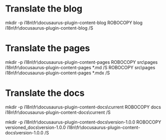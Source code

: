 # Translate the blog
mkdir -p i18n\fr\docusaurus-plugin-content-blog
ROBOCOPY blog i18n\fr\docusaurus-plugin-content-blog /S

# Translate the pages
mkdir -p i18n\fr\docusaurus-plugin-content-pages
ROBOCOPY src\pages i18n\fr\docusaurus-plugin-content-pages *.md /S
ROBOCOPY src\pages i18n\fr\docusaurus-plugin-content-pages *.mdx /S

# Translate the docs
mkdir -p i18n\fr\docusaurus-plugin-content-docs\current
ROBOCOPY docs i18n\fr\docusaurus-plugin-content-docs\current /S

mkdir -p i18n\fr\docusaurus-plugin-content-docs\version-1.0.0
ROBOCOPY versioned_docs\version-1.0.0 i18n\fr\docusaurus-plugin-content-docs\version-1.0.0 /S